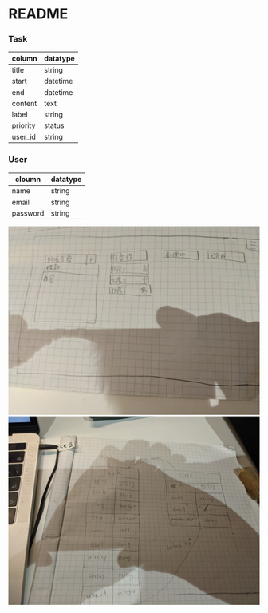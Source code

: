 # README


### Task 
| column | datatype |
| ------ | -------- |
| title  | string   |
| start  | datetime |
|  end   | datetime |
| content| text     |
| label  | string   |
|priority| status   |
| user_id| string   |

### User

| cloumn | datatype |
| ------ | -------- |
| name   | string   |
| email  |string    |
|password| string   | 

![image](pictures/PXL_20211111_085836068.jpg)
![image](pictures/PXL_20211111_115459826.jpg)



